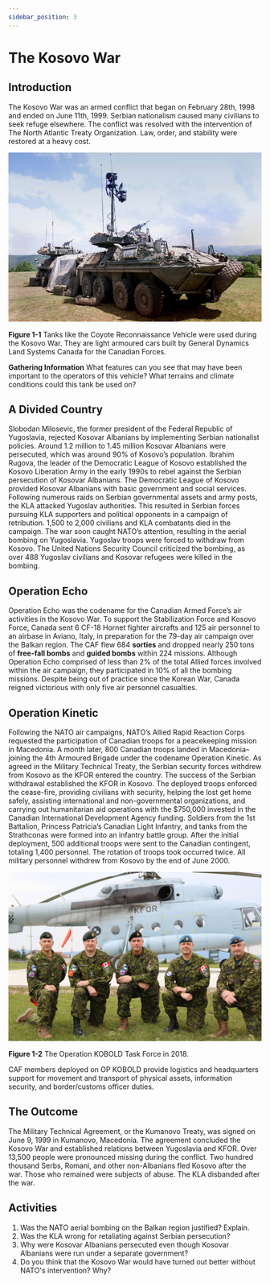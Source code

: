 ```yaml
---
sidebar_position: 3
---
```


# The Kosovo War

## Introduction

The Kosovo War was an armed conflict that began on February 28th, 1998 and ended on June 11th, 1999. Serbian nationalism caused many civilians to seek refuge elsewhere. The conflict was resolved with the intervention of The North Atlantic Treaty Organization. Law, order, and stability were restored at a heavy cost.

![Figure 1-1](./assets/1-1.jpg)

**Figure 1-1** Tanks like the Coyote Reconnaissance Vehicle were used during the Kosovo War. They are light armoured cars built by General Dynamics Land Systems Canada for the Canadian Forces.

**Gathering Information** What features can you see that may have been important to the operators of this vehicle? What terrains and climate conditions could this tank be used on?

## A Divided Country

Slobodan Milosevic, the former president of the Federal Republic of Yugoslavia, rejected Kosovar Albanians by implementing Serbian nationalist policies. Around 1.2 million to 1.45 million Kosovar Albanians were persecuted, which was around 90% of Kosovo’s population. Ibrahim Rugova, the leader of the Democratic League of Kosovo established the Kosovo Liberation Army in the early 1990s to rebel against the Serbian persecution of Kosovar Albanians. The Democratic League of Kosovo provided Kosovar Albanians with basic government and social services. Following numerous raids on Serbian governmental assets and army posts, the KLA attacked Yugoslav authorities. This resulted in Serbian forces pursuing KLA supporters and political opponents in a campaign of retribution. 1,500 to 2,000 civilians and KLA combatants died in the campaign. The war soon caught NATO’s attention, resulting in the aerial bombing on Yugoslavia. Yugoslav troops were forced to withdraw from Kosovo. The United Nations Security Council criticized the bombing, as over 488 Yugoslav civilians and Kosovar refugees were killed in the bombing.  

## Operation Echo

Operation Echo was the codename for the Canadian Armed Force’s air activities in the Kosovo War. To support the Stabilization Force and Kosovo Force, Canada sent 6 CF-18 Hornet fighter aircrafts and 125 air personnel to an airbase in Aviano, Italy, in preparation for the 79-day air campaign over the Balkan region. The CAF flew 684 **sorties** and dropped nearly 250 tons of **free-fall bombs** and **guided bombs** within 224 missions. Although Operation Echo comprised of less than 2% of the total Allied forces involved within the air campaign, they participated in 10% of all the bombing missions. Despite being out of practice since the Korean War, Canada reigned victorious with only five air personnel casualties. 

## Operation Kinetic

Following the NATO air campaigns, NATO’s Allied Rapid Reaction Corps requested the participation of Canadian troops for a peacekeeping mission in Macedonia. A month later, 800 Canadian troops landed in Macedonia–joining the 4th Armoured Brigade under the codename Operation Kinetic. As agreed in the Military Technical Treaty, the Serbian security forces withdrew from Kosovo as the KFOR entered the country. The success of the Serbian withdrawal established the KFOR in Kosovo. The deployed troops enforced the cease-fire, providing civilians with security, helping the lost get home safely, assisting international and non-governmental organizations, and carrying out humanitarian aid operations with the $750,000 invested in the Canadian International Development Agency funding. Soldiers from the 1st Battalion, Princess Patricia’s Canadian Light Infantry, and tanks from the Strathconas were formed into an infantry battle group. After the initial deployment, 500 additional troops were sent to the Canadian contingent, totaling 1,400 personnel. The rotation of troops took occurred twice. All military personnel withdrew from Kosovo by the end of June 2000.

![Figure 1-2](./assets/1-2.jpg)

**Figure 1-2** The Operation KOBOLD Task Force in 2018.

CAF members deployed on OP KOBOLD provide logistics and headquarters support for movement and transport of physical assets, information security, and border/customs officer duties.

## The Outcome

The Military Technical Agreement, or the Kumanovo Treaty, was signed on June 9, 1999 in Kumanovo, Macedonia. The agreement concluded the Kosovo War and established relations between Yugoslavia and KFOR. Over 13,500 people were pronounced missing during the conflict. Two hundred thousand Serbs, Romani, and other non-Albanians fled Kosovo after the war. Those who remained were subjects of abuse.  The KLA disbanded after the war.

## Activities

1. Was the NATO aerial bombing on the Balkan region justified? Explain.
2. Was the KLA wrong for retaliating against Serbian persecution?
3. Why were Kosovar Albanians persecuted even though Kosovar Albanians were run under a separate government?
4. Do you think that the Kosovo War would have turned out better without NATO's intervention? Why?
